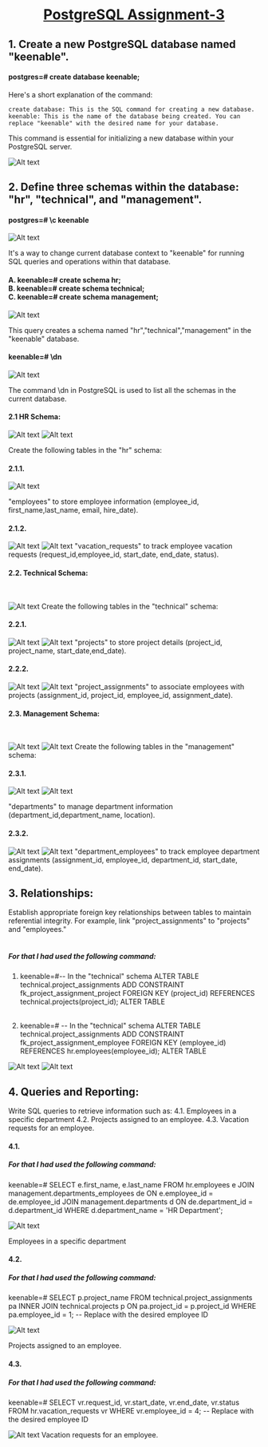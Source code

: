 
<center>

<h1><u> PostgreSQL Assignment-3</u></h1>

</center>


## 1. Create a new PostgreSQL database named "keenable".

<h4>postgres=# create database keenable;</h4>

<p>Here's a short explanation of the command:

    create database: This is the SQL command for creating a new database.
    keenable: This is the name of the database being created. You can replace "keenable" with the desired name for your database.

This command is essential for initializing a new database within your PostgreSQL server.</p>

![Alt text](<Screenshot from 2023-10-12 10-41-55.png>)


## 2. Define three schemas within the database: "hr", "technical", and "management".

#### postgres=# \c keenable 

![Alt text](connectingdb.png)
<p>It's a way to change  current database context to "keenable" for running SQL queries and operations within that database.</p>


<h4>A. keenable=# create schema hr; <br>B. keenable=# create schema technical;<br>C. keenable=# create schema management;
</h4>

![Alt text](sch.png)
<p>This query creates a schema named "hr","technical","management" in the "keenable" database.</p>

#### keenable=# \dn
![Alt text](schlist.png)

<p>The command \dn in PostgreSQL is used to list all the schemas in the current database. </p>

<p><h4>2.1 HR Schema:</h4>

![Alt text](hrtable.png)
![Alt text](<vc table.png>)

Create the following tables in the "hr" schema:<br>
<h4>2.1.1.</h4> 

![Alt text](<insert data.png>)

"employees" to store employee information (employee_id, first_name,last_name, email, hire_date).<br>
<h4>2.1.2.</h4> 

![Alt text](insertingvc.png)
![Alt text](vstablelist.png)
"vacation_requests" to track employee vacation requests (request_id,employee_id, start_date, end_date, status).</p>


<p> <h4>2.2. Technical Schema:</h4> <br>

![Alt text](pj.png)
Create the following tables in the "technical" schema:

<h4>2.2.1.</h4> 

![Alt text](pj1.png)
![Alt text](tc.png)
"projects" to store project details (project_id, project_name, start_date,end_date).<br>


<h4>2.2.2. </h4>

![Alt text](pj2.png)
![Alt text](pc.png)
"project_assignments" to associate employees with projects
(assignment_id, project_id, employee_id, assignment_date).
</p>


<p><h4>2.3. Management Schema:</h4><br>

![Alt text](dep1.png)
![Alt text](dep2.png)
Create the following tables in the "management" schema:<br>

<h4>2.3.1.</h4>

![Alt text](man1.png)
![Alt text](mg2.png)

 "departments" to manage department information (department_id,department_name, location).<br>

<h4>2.3.2.</h4> 

![Alt text](cc.png)
![Alt text](12.png)
"department_employees" to track employee department assignments
(assignment_id, employee_id, department_id, start_date, end_date).</p>

## 3. Relationships:
<p>
Establish appropriate foreign key relationships between tables to maintain
referential integrity. For example, link "project_assignments" to "projects" and
"employees."<br><br>

##### For that I had used the following command:
1. keenable=#-- In the "technical" schema
ALTER TABLE technical.project_assignments
ADD CONSTRAINT fk_project_assignment_project
FOREIGN KEY (project_id) REFERENCES technical.projects(project_id);
ALTER TABLE <br><br>

2. keenable=# -- In the "technical" schema
ALTER TABLE technical.project_assignments
ADD CONSTRAINT fk_project_assignment_employee
FOREIGN KEY (employee_id) REFERENCES hr.employees(employee_id);
ALTER TABLE




![Alt text](re.png)
![Alt text](re1.png)
</p>

## 4. Queries and Reporting:
<p>

Write SQL queries to retrieve information such as:
4.1. Employees in a specific department
4.2. Projects assigned to an employee.
4.3. Vacation requests for an employee.

<h4>4.1.</h4> 

##### For that I had used the following command:

keenable=# SELECT e.first_name, e.last_name
FROM hr.employees e
JOIN management.departments_employees de ON e.employee_id = de.employee_id
JOIN management.departments d ON de.department_id = d.department_id
WHERE d.department_name = 'HR Department';


![Alt text](yy.png)

Employees in a specific department
<h4>4.2.</h4>

##### For that I had used the following command:

keenable=# SELECT p.project_name
FROM technical.project_assignments pa
INNER JOIN technical.projects p ON pa.project_id = p.project_id
WHERE pa.employee_id = 1;  -- Replace with the desired employee ID


![Alt text](yy1.png)

Projects assigned to an employee.

<h4>4.3.</h4> 

##### For that I had used the following command:

keenable=# SELECT vr.request_id, vr.start_date, vr.end_date, vr.status
FROM hr.vacation_requests vr
WHERE vr.employee_id = 4;  -- Replace with the desired employee ID


![Alt text](yy2.png)
Vacation requests for an employee.</p>
